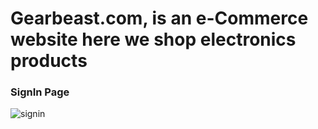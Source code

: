 # Gearbeast.com, is an e-Commerce website here we shop electronics products

<h3>SignIn Page</h3>

![signin](https://user-images.githubusercontent.com/105915562/204541295-a9970bfe-3b9e-4a96-b0d3-260a598d6121.png)
